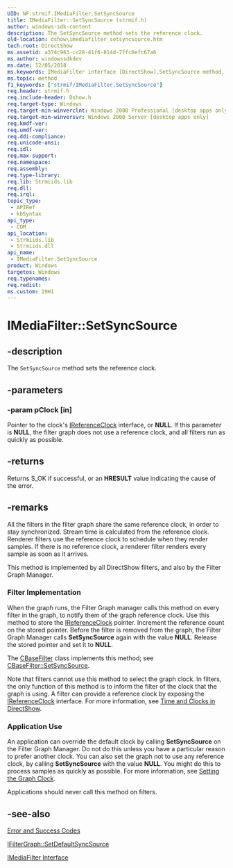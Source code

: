 ```yaml
---
UID: NF:strmif.IMediaFilter.SetSyncSource
title: IMediaFilter::SetSyncSource (strmif.h)
author: windows-sdk-content
description: The SetSyncSource method sets the reference clock.
old-location: dshow\imediafilter_setsyncsource.htm
tech.root: DirectShow
ms.assetid: a374c963-cc28-41f6-814d-7ffc6efc67a6
ms.author: windowssdkdev
ms.date: 12/05/2018
ms.keywords: IMediaFilter interface [DirectShow],SetSyncSource method, IMediaFilter.SetSyncSource, IMediaFilter::SetSyncSource, IMediaFilterSetSyncSource, SetSyncSource, SetSyncSource method [DirectShow], SetSyncSource method [DirectShow],IMediaFilter interface, dshow.imediafilter_setsyncsource, strmif/IMediaFilter::SetSyncSource
ms.topic: method
f1_keywords: ["strmif/IMediaFilter.SetSyncSource"]
req.header: strmif.h
req.include-header: Dshow.h
req.target-type: Windows
req.target-min-winverclnt: Windows 2000 Professional [desktop apps only]
req.target-min-winversvr: Windows 2000 Server [desktop apps only]
req.kmdf-ver: 
req.umdf-ver: 
req.ddi-compliance: 
req.unicode-ansi: 
req.idl: 
req.max-support: 
req.namespace: 
req.assembly: 
req.type-library: 
req.lib: Strmiids.lib
req.dll: 
req.irql: 
topic_type:
 - APIRef
 - kbSyntax
api_type:
 - COM
api_location:
 - Strmiids.lib
 - Strmiids.dll
api_name:
 - IMediaFilter.SetSyncSource
product: Windows
targetos: Windows
req.typenames: 
req.redist: 
ms.custom: 19H1
---
```


# IMediaFilter::SetSyncSource


## -description



The <code>SetSyncSource</code> method sets the reference clock.




## -parameters




### -param pClock [in]

Pointer to the clock's <a href="https://docs.microsoft.com/windows/desktop/api/strmif/nn-strmif-ireferenceclock">IReferenceClock</a> interface, or <b>NULL</b>. If this parameter is <b>NULL</b>, the filter graph does not use a reference clock, and all filters run as quickly as possible.


## -returns



Returns S_OK if successful, or an <b>HRESULT</b> value indicating the cause of the error.




## -remarks



All the filters in the filter graph share the same reference clock, in order to stay synchronized. Stream time is calculated from the reference clock. Renderer filters use the reference clock to schedule when they render samples. If there is no reference clock, a renderer filter renders every sample as soon as it arrives.

This method is implemented by all DirectShow filters, and also by the Filter Graph Manager.

<h3><a id="Filter_Implementation"></a><a id="filter_implementation"></a><a id="FILTER_IMPLEMENTATION"></a>Filter Implementation</h3>
When the graph runs, the Filter Graph manager calls this method on every filter in the graph, to notify them of the graph reference clock. Use this method to store the <a href="https://docs.microsoft.com/windows/desktop/api/strmif/nn-strmif-ireferenceclock">IReferenceClock</a> pointer. Increment the reference count on the stored pointer. Before the filter is removed from the graph, the Filter Graph Manager calls <b>SetSyncSource</b> again with the value <b>NULL</b>. Release the stored pointer and set it to <b>NULL</b>.

The <a href="https://docs.microsoft.com/windows/desktop/DirectShow/cbasefilter">CBaseFilter</a> class implements this method; see <a href="https://docs.microsoft.com/windows/desktop/DirectShow/cbasefilter-setsyncsource">CBaseFilter::SetSyncSource</a>.

Note that filters cannot use this method to select the graph clock. In filters, the only function of this method is to inform the filter of the clock that the graph is using. A filter can provide a reference clock by exposing the <a href="https://docs.microsoft.com/windows/desktop/api/strmif/nn-strmif-ireferenceclock">IReferenceClock</a> interface. For more information, see <a href="https://docs.microsoft.com/windows/desktop/DirectShow/time-and-clocks-in-directshow">Time and Clocks in DirectShow</a>.

<h3><a id="Application_Use"></a><a id="application_use"></a><a id="APPLICATION_USE"></a>Application Use</h3>
An application can override the default clock by calling <b>SetSyncSource</b> on the Filter Graph Manager. Do not do this unless you have a particular reason to prefer another clock. You can also set the graph not to use any reference clock, by calling <b>SetSyncSource</b> with the value <b>NULL</b>. You might do this to process samples as quickly as possible. For more information, see <a href="https://docs.microsoft.com/windows/desktop/DirectShow/setting-the-graph-clock">Setting the Graph Clock</a>.

Applications should never call this method on filters.




## -see-also




<a href="https://docs.microsoft.com/windows/desktop/DirectShow/error-and-success-codes">Error and Success Codes</a>



<a href="https://docs.microsoft.com/windows/desktop/api/strmif/nf-strmif-ifiltergraph-setdefaultsyncsource">IFilterGraph::SetDefaultSyncSource</a>



<a href="https://docs.microsoft.com/windows/desktop/api/strmif/nn-strmif-imediafilter">IMediaFilter Interface</a>
 

 

